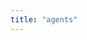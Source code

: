 ```yaml
---
title: "agents"
---
```

<div class="container mt-4 mb-4" style="display:flex;" id="all"></div>
<script>
function parse_time(inp) {
    const i = inp / 1000
    const hours = Math.floor(i / 3600);
    let minutes = Math.floor((i % 3600) / 60);
    minutes = minutes < 10 ? '0' + minutes : minutes;
    let seconds = Math.floor((i % 3600) % 60);
    seconds = seconds < 10 ? '0' + seconds : seconds;
    const readable_time = /*html*/`${hours}:${minutes}:${seconds}`;
    return readable_time;
}
function online(last_pong){
    const utcDBDate = new Date(last_pong);
    const now = new Date(Date.now());
    const elapsed_int = now - utcDBDate;
    const elapsed = parse_time(elapsed_int);
    return { utcDBDate, elapsed };
}
async function approve(id){
    let res = await fetch(`/api/v1/hosts/${id}/approve`, {method: "POST"});
    if (!res.ok) {
        let error = await res.text();
        throw new Error(error);
    }
    location.reload();
}
const nodeplus = `<svg xmlns="http://www.w3.org/2000/svg" width="16" height="16" fill="currentColor" class="bi bi-clipboard2-plus" viewBox="0 0 16 16">
  <path d="M9.5 0a.5.5 0 0 1 .5.5.5.5 0 0 0 .5.5.5.5 0 0 1 .5.5V2a.5.5 0 0 1-.5.5h-5A.5.5 0 0 1 5 2v-.5a.5.5 0 0 1 .5-.5.5.5 0 0 0 .5-.5.5.5 0 0 1 .5-.5h3Z"/>
  <path d="M3 2.5a.5.5 0 0 1 .5-.5H4a.5.5 0 0 0 0-1h-.5A1.5 1.5 0 0 0 2 2.5v12A1.5 1.5 0 0 0 3.5 16h9a1.5 1.5 0 0 0 1.5-1.5v-12A1.5 1.5 0 0 0 12.5 1H12a.5.5 0 0 0 0 1h.5a.5.5 0 0 1 .5.5v12a.5.5 0 0 1-.5.5h-9a.5.5 0 0 1-.5-.5v-12Z"/>
  <path d="M8.5 6.5a.5.5 0 0 0-1 0V8H6a.5.5 0 0 0 0 1h1.5v1.5a.5.5 0 0 0 1 0V9H10a.5.5 0 0 0 0-1H8.5V6.5Z"/>
</svg>`
const search = `<svg xmlns="http://www.w3.org/2000/svg" width="16" height="16" fill="currentColor" class="bi bi-search" viewBox="0 0 16 16">
  <path d="M11.742 10.344a6.5 6.5 0 1 0-1.397 1.398h-.001c.03.04.062.078.098.115l3.85 3.85a1 1 0 0 0 1.415-1.414l-3.85-3.85a1.007 1.007 0 0 0-.115-.1zM12 6.5a5.5 5.5 0 1 1-11 0 5.5 5.5 0 0 1 11 0z"/>
</svg>`
async function init(){
    let agents = await fetch('/api/v1/hosts').then(r=>r.json());
    if (agents.error == "Invalid token") { window.location.href = "/login" }
    console.log(agents);
    let s = "";
    for(agent of agents){
        const time = online(agent.last_pong);
        let atts="";
        for(attr of agent.attributes){
            atts+=/*html*/`<span class="badge rounded-pill text-bg-secondary me-1 ms-1">${attr}</span>`;
        }
        let approve_button="";
        if (agent.api_key) {
                approve_button =/*html*/`<button type="button" class="btn btn-success btn-sm float-end invisible">Approve</button>`;
            } else {
                approve_button =/*html*/`<button type="button" class="btn btn-success btn-sm float-end" onClick="approve(agent.id)">Approve</button>`;
        }
        s += /*html*/`<div class="card ms-2 me-2" style="width:25em;">
        <div class="card-header">
            ${agent.alias} ${approve_button}
        </div>
        <div class="card-body">
            <div class="card-text">${agent.id}</div>
            <div class="card-text">Last check-in: ${ agent.last_pong ? `<abbr title="${time.utcDBDate}">${time.elapsed}</abbr> ago` : `Never` }</div>
            <div class="card-text">${atts}</div>
        </div>
        <div class="card-body" style="display: flex;justify-content: space-around;">
            <a class="icon-link icon-link-hover link-secondary" href="#">Run Script ${nodeplus}</a>
            <a class="icon-link icon-link-hover link-secondary" href="#">Show Executions ${search}</a>
        </div>
        </div>`;
    }
    document.querySelector("#all").innerHTML=s;
}
init()
</script>
